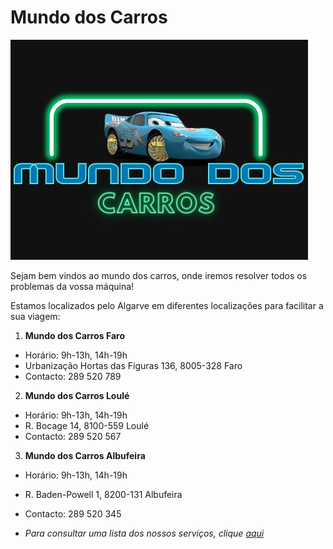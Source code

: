 # **Mundo dos Carros**

![Logo](/static/img/mcqueen.jpg)

Sejam bem vindos ao mundo dos carros, onde iremos resolver todos os problemas da vossa máquina!

Estamos localizados pelo Algarve em diferentes localizações para facilitar a sua viagem:

1. **Mundo dos Carros Faro**

- Horário: 9h-13h, 14h-19h
- Urbanização Hortas das Figuras 136, 8005-328 Faro
- Contacto: 289 520 789

2. **Mundo dos Carros Loulé**

- Horário: 9h-13h, 14h-19h
- R. Bocage 14, 8100-559 Loulé
- Contacto: 289 520 567

3. **Mundo dos Carros Albufeira**

- Horário: 9h-13h, 14h-19h
- R. Baden-Powell 1, 8200-131 Albufeira
- Contacto: 289 520 345

- *Para consultar uma lista dos nossos serviços, clique [aqui](servicos)*
